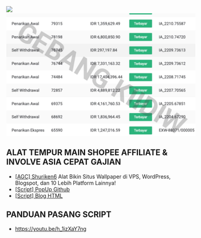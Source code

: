 <img src="pic/komisishopee.jpg" width="875"/>
<img src="pic/Involve.jpg" width="875"/>

## ALAT TEMPUR MAIN SHOPEE AFFILIATE & INVOLVE ASIA CEPAT GAJIAN
 - [[AGC] Shuriken6](https://v4.dojo.cc/aff/go/orlin24?i=1)
 Alat Bikin Situs Wallpaper di VPS, WordPress, Blogspot, dan 10 Lebih Platform Lainnya!
 - [[Script] PopUp Github](https://v4.dojo.cc/aff/go/orlin24?i=1)
 - [[Script] Blog HTML](https://raw.githubusercontent.com/GebangKidiw/ads/main/pop.js)
 
 ## PANDUAN PASANG SCRIPT
 - https://youtu.be/h_1izXaY7ng

